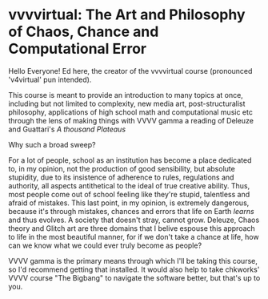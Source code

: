 # vvvvirtual: The Art and Philosophy of Chaos, Chance and Computational Error
Hello Everyone! Ed here, the creator of the vvvvirtual course (pronounced 'v4virtual' pun intended). 

This course is meant to provide an introduction to many topics at once, including but not limited to complexity, new media art, 
post-structuralist philosophy, applications of high school math and computational music etc through the lens of making things with VVVV gamma a reading of Deleuze and Guattari's
_A thousand Plateaus_

Why such a broad sweep?

For a lot of people, school as an institution has become a place dedicated to, in my opinion, not the production of
good sensibility, but absolute stupidity, due to its insistence of adherence to rules, regulations and authority, all aspects antithetical
to the ideal of true creative ability. Thus, most people come out of school feeling like they're stupid, talentless and afraid of mistakes. This 
last point, in my opinion, is extremely dangerous, because it's through mistakes, chances and errors that life on Earth _learns_ and thus evolves. A society
that doesn't stray, cannot grow. Deleuze, Chaos theory and Glitch art are three domains that I belive espouse this approach to life in the most beautiful manner, for if we 
don't take a chance at life, how can we know what we could ever truly become as people?

VVVV gamma is the primary means through which I'll be taking this course, so I'd recommend getting that installed. It would also help to take chkworks' VVVV course "The Bigbang" to
navigate the software better, but that's up to you.
